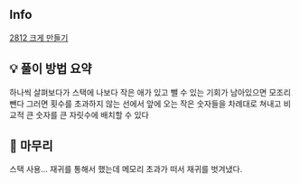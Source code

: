 ## Info
[2812 크게 만들기](https://www.acmicpc.net/problem/2812)

## 💡 풀이 방법 요약
하나씩 살펴보다가 스택에 나보다 작은 애가 있고 뺄 수 있는 기회가 남아있으면 모조리 뺀다
그러면 횟수를 초과하지 않는 선에서 앞에 오는 작은 숫자들을 차례대로 쳐내고 비교적 큰 숫자를 큰 자릿수에 배치할 수 있다

## 🙂 마무리
스택 사용... 재귀를 통해서 했는데 메모리 초과가 떠서 재귀를 벗겨냈다.